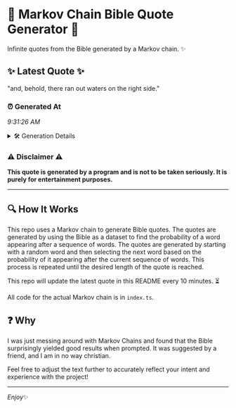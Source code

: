 # 📖 Markov Chain Bible Quote Generator 📖

Infinite quotes from the Bible generated by a Markov chain. ✨

## ✨ Latest Quote ✨
"and, behold, there ran out waters on the right side."

### ⏰ Generated At
*9:31:26 AM*

<details>
    <summary>🛠️ Generation Details</summary>
    <p>
        <strong>🌱 Seed:</strong> and,<br>
        <strong>🔄 Iterations:</strong> 9<br>
        <strong>📜 Context History:</strong><br>[ and, ]: behold,<br>[ and,, behold, ]: there<br>[ and,, behold,, there ]: ran<br>[ and,, behold,, there, ran ]: out<br>[ and,, behold,, there, ran, out ]: waters<br>[ and,, behold,, there, ran, out, waters ]: on<br>[ behold,, there, ran, out, waters, on ]: the<br>[ there, ran, out, waters, on, the ]: right<br>[ ran, out, waters, on, the, right ]: side.<br>
    </p>
</details>

### ⚠️ Disclaimer ⚠️
**This quote is generated by a program and is not to be taken seriously. It is purely for entertainment purposes.**

---

## 🔍 How It Works

This repo uses a Markov chain to generate Bible quotes. The quotes are generated by using the Bible as a dataset to find the probability of a word appearing after a sequence of words. The quotes are generated by starting with a random word and then selecting the next word based on the probability of it appearing after the current sequence of words. This process is repeated until the desired length of the quote is reached.

This repo will update the latest quote in this README every 10 minutes. ⏳

All code for the actual Markov chain is in `index.ts`.

## ❓ Why

I was just messing around with Markov Chains and found that the Bible surprisingly yielded good results when prompted. 
It was suggested by a friend, and I am in no way christian.

Feel free to adjust the text further to accurately reflect your intent and experience with the project!

---

*Enjoy*✨
